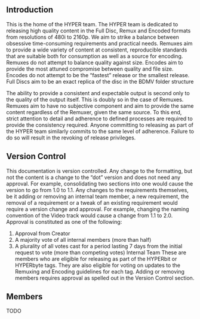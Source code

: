 ## Introduction

This is the home of the HYPER team. The HYPER team is dedicated to releasing high quality content in the Full Disc, Remux and Encoded formats from resolutions of 480i to 2160p. We aim to strike a balance between obsessive time-consuming requirements and practical needs. Remuxes aim to provide a wide variety of content at consistent, reproducible standards that are suitable both for consumption as well as a source for encoding. Remuxes do not attempt to balance quality against size. Encodes aim to provide the most attuned compromise between quality and file size. Encodes do not attempt to be the “fastest” release or the smallest release. Full Discs aim to be an exact replica of the disc in the BDMV folder structure


The ability to provide a consistent and expectable output is second only to the quality of the output itself. This is doubly so in the case of Remuxes. Remuxes aim to have no subjective component and aim to provide the same content regardless of the Remuxer, given the same source. To this end, strict attention to detail and adherence to defined processes are required to provide the consistency required. Anyone committing to releasing as part of the HYPER team similarly commits to the same level of adherence. Failure to do so will result in the revoking of release privileges.



## Version Control
This documentation is version controlled. Any change to the formatting, but not the content is a change to the “dot” version and does not need any approval. For example, consolidating two sections into one would cause the version to go from 1.0 to 1.1. Any changes to the requirements themselves, be it adding or removing an internal team member, a new requirement, the removal of a requirement or a tweak of an existing requirement would require a version change and approval. For example, changing the naming convention of the Video track would cause a change from 1.1 to 2.0. Approval is constituted as one of the following:
1. Approval from Creator
2. A majority vote of all internal members (more than half)
3. A plurality of all votes cast for a period lasting 7 days from the initial request to vote (more than competing votes)
Internal Team
These are members who are eligible for releasing as part of the HYPERbit or HYPERbyte tags. They are also eligible for voting on updates to the Remuxing and Encoding guidelines for each tag. Adding or removing members requires approval as spelled out in the Version Control section.




## Members
TODO
<!---

| Member               | Description                                                                               | Releases Internal Remuxes/Encodes |
|----------------------|-------------------------------------------------------------------------------------------|:---------------------------------:|
| <figure markdown>![profile](https://torrentdb.net/storage/avatars/NotCrisp.gif){ loading=lazy width="100" }<figcaption>**Creator**</figcaption></figure>             | Is the Creator; enough said                                                               |                 :material-close:                |
| <figure markdown>![profile](https://torrentdb.net/storage/avatars/NotCrisp.gif){ loading=lazy width="100" }<figcaption>**adam75south**</figcaption></figure>         | Does the encodes real good. Is distantly related to batman.                               |                 :material-close:                |
| <figure markdown>![profile](https://torrentdb.net/storage/avatars/Alnuz.png){ loading=lazy width="100" }<figcaption>**Alnuz (a.k.a Tober)**</figcaption></figure> | Does the remuxes. May not actually have a home                                            |                :material-check:                |
| <figure markdown>![profile](https://torrentdb.net/storage/avatars/Helscream.gif){ loading=lazy width="100" }<figcaption>**Helscream**</figcaption></figure>           | Does the releases. Happy to rip (and tear). Encodes cartoons.                             |                :material-check:                |
| <figure markdown>![profile](https://torrentdb.net/storage/avatars/NotCrisp.gif){ loading=lazy width="100" }<figcaption>**jimmymaverick**</figcaption></figure>       | Was a mod (kind of). Likes racing, may be slower than Rage?                               |                 :material-close:                |
| <figure markdown>![profile](https://torrentdb.net/storage/avatars/NotCrisp.gif){ loading=lazy width="100" }<figcaption>**PewPew**</figcaption></figure>              | Is a Mod. Creator of the ScreenGrabber. Voter on important topics. Doesn’t like counting  |                 :material-close:                |
| <figure markdown>![profile](https://torrentdb.net/storage/avatars/NotCrisp.gif){ loading=lazy width="100" }<figcaption>**RAGE1337**</figcaption></figure>            | Was a Mod. Has access to many different communities. Loves sand. Has a seedbox addiction. |                 :material-close:                |
| <figure markdown>![profile](https://torrentdb.net/storage/avatars/raverdave2k.gif){ loading=lazy width="100" }<figcaption>**RD2K**</figcaption></figure>                | Does the releases, likes the encoding. May or may not have been born in the year 2000     |                :material-check:                |
| <figure markdown>![profile](https://torrentdb.net/storage/avatars/NotCrisp.gif){ loading=lazy width="100" }<figcaption>**YoungDragon**</figcaption></figure>         | Is a mod. Is mysterious, like a dragon.                                                   |                 :material-close:                |
| <figure markdown>![profile](https://torrentdb.net/storage/avatars/NotCrisp.gif){ loading=lazy width="100" }<figcaption>**Suina**</figcaption></figure>               | Not a Mod. Does the remuxes. Likes Godzilla and more Godzilla                             |                 :material-close:                |
| <figure markdown>![profile](https://torrentdb.net/storage/avatars/NotCrisp.gif){ loading=lazy width="100" }<figcaption>**Solaire**</figcaption></figure>             | Does the encodes. Definitely not the firstborn.                                           |                :material-check:                |
| <figure markdown>![profile](https://torrentdb.net/storage/avatars/NotCrisp.gif){ loading=lazy width="100" }<figcaption>**NotCrisp**</figcaption></figure>            | Does the encodes. Actually quite crispy.                                                  |                :material-check:                |

-->
